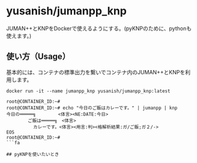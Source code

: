 # yusanish/jumanpp_knp
JUMAN++とKNPをDockerで使えるようにする。(pyKNPのために、pythonも使えます。)

## 使い方（Usage）

基本的には、コンテナの標準出力を繋いでコンテナ内のJUMAN++とKNPを利用します。

```
docker run -it --name jumanpp_knp yusanish/jumanpp_knp:latest

root@CONTAINER_ID:~#
root@CONTAINER_ID:~# echo "今日のご飯はカレーです。" | jumanpp | knp
今日の═════╗　　　　　<体言><NE:DATE:今日>
        ご飯は═════╗　<体言>
          カレーです。<体言><用言:判><格解析結果:ガ/ご飯;ガ２/->
EOS
root@CONTAINER_ID:~#
```fa

## pyKNPを使いたいとき

